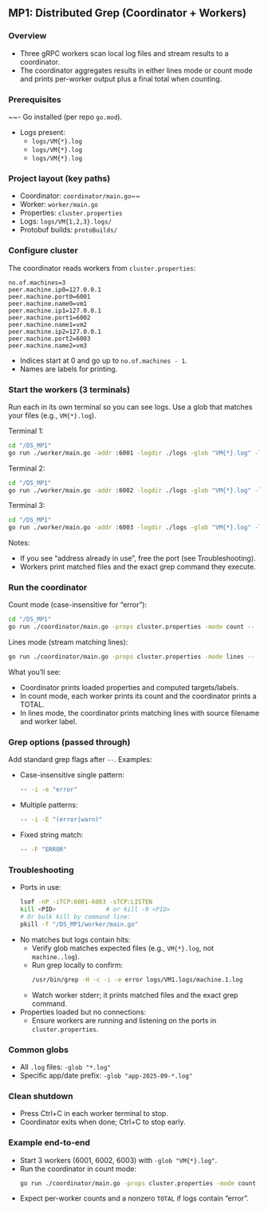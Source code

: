 ## MP1: Distributed Grep (Coordinator + Workers)

### Overview
- Three gRPC workers scan local log files and stream results to a coordinator.
- The coordinator aggregates results in either lines mode or count mode and prints per-worker output plus a final total when counting.

### Prerequisites
~~- Go installed (per repo `go.mod`).
- Logs present:
  - `logs/VM{*}.log`
  - `logs/VM{*}.log`
  - `logs/VM{*}.log`

### Project layout (key paths)
- Coordinator: `coordinator/main.go`~~
- Worker: `worker/main.go`
- Properties: `cluster.properties`
- Logs: `logs/VM{1,2,3}.logs/`
- Protobuf builds: `protoBuilds/`

### Configure cluster
The coordinator reads workers from `cluster.properties`:
```properties
no.of.machines=3
peer.machine.ip0=127.0.0.1
peer.machine.port0=6001
peer.machine.name0=vm1
peer.machine.ip1=127.0.0.1
peer.machine.port1=6002
peer.machine.name1=vm2
peer.machine.ip2=127.0.0.1
peer.machine.port2=6003
peer.machine.name2=vm3
```
- Indices start at 0 and go up to `no.of.machines - 1`.
- Names are labels for printing.

### Start the workers (3 terminals)
Run each in its own terminal so you can see logs. Use a glob that matches your files (e.g., `VM{*}.log`).

Terminal 1:
```bash
cd "/DS_MP1"
go run ./worker/main.go -addr :6001 -logdir ./logs -glob "VM{*}.log" -label vm1 2>&1 | cat
```

Terminal 2:
```bash
cd "/DS_MP1"
go run ./worker/main.go -addr :6002 -logdir ./logs -glob "VM{*}.log" -label vm2 2>&1 | cat
```

Terminal 3:
```bash
cd "/DS_MP1"
go run ./worker/main.go -addr :6003 -logdir ./logs -glob "VM{*}.log" -label vm3 2>&1 | cat
```

Notes:
- If you see “address already in use”, free the port (see Troubleshooting).
- Workers print matched files and the exact grep command they execute.

### Run the coordinator
Count mode (case-insensitive for “error”):
```bash
cd "/DS_MP1"
go run ./coordinator/main.go -props cluster.properties -mode count -- -i -e "error"
```

Lines mode (stream matching lines):
```bash
go run ./coordinator/main.go -props cluster.properties -mode lines -- -i -e "error"
```

What you’ll see:
- Coordinator prints loaded properties and computed targets/labels.
- In count mode, each worker prints its count and the coordinator prints a TOTAL.
- In lines mode, the coordinator prints matching lines with source filename and worker label.

### Grep options (passed through)
Add standard grep flags after `--`. Examples:
- Case-insensitive single pattern:
  ```bash
  -- -i -e "error"
  ```
- Multiple patterns:
  ```bash
  -- -i -E "(error|warn)"
  ```
- Fixed string match:
  ```bash
  -- -F "ERROR"
  ```

### Troubleshooting
- Ports in use:
  ```bash
  lsof -nP -iTCP:6001-6003 -sTCP:LISTEN
  kill <PID>              # or kill -9 <PID>
  # Or bulk kill by command line:
  pkill -f "/DS_MP1/worker/main.go"
  ```
- No matches but logs contain hits:
  - Verify glob matches expected files (e.g., `VM{*}.log`, not `machine..log`).
  - Run grep locally to confirm:
    ```bash
    /usr/bin/grep -H -c -i -e error logs/VM1.logs/machine.1.log
    ```
  - Watch worker stderr; it prints matched files and the exact grep command.
- Properties loaded but no connections:
  - Ensure workers are running and listening on the ports in `cluster.properties`.

### Common globs
- All `.log` files: `-glob "*.log"`
- Specific app/date prefix: `-glob "app-2025-09-*.log"`

### Clean shutdown
- Press Ctrl+C in each worker terminal to stop.
- Coordinator exits when done; Ctrl+C to stop early.

### Example end-to-end
- Start 3 workers (6001, 6002, 6003) with `-glob "VM{*}.log"`.
- Run the coordinator in count mode:
  ```bash
  go run ./coordinator/main.go -props cluster.properties -mode count -- -i -e "error"
  ```
- Expect per-worker counts and a nonzero `TOTAL` if logs contain “error”.


